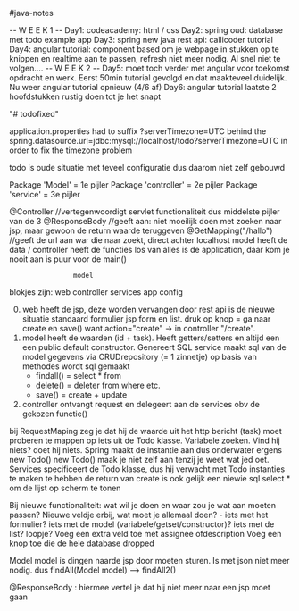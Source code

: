 #java-notes 

-- W E E K 1 --
Day1: codeacademy: html / css
Day2: spring oud: database met todo example app
Day3: spring new java rest api: callicoder tutorial
Day4: angular tutorial: component based om je webpage in stukken op te knippen en realtime aan te passen, refresh niet meer nodig. Al snel niet te volgen....
-- W E E K 2 --
Day5: moet toch verder met angular voor toekomst opdracht en werk. Eerst 50min tutorial gevolgd en dat maakteveel duidelijk. Nu weer angular tutorial opnieuw (4/6 af)
Day6: angular tutorial laatste 2 hoofdstukken rustig doen tot je het snapt


"# todofixed" 

application.properties had to suffix ?serverTimezone=UTC behind the spring.datasource.url=jdbc:mysql://localhost/todo?serverTimezone=UTC
in order to fix the timezone problem

todo is oude situatie met teveel configuratie dus daarom niet zelf gebouwd

Package 'Model' = 1e pijler
Package 'controller' = 2e pijler
Package 'service' = 3e pijler

@Controller //vertegenwoordigt servlet functionaliteit dus middelste pijler van de 3
@ResponseBody //geeft aan: niet moeilijk doen met zoeken naar jsp, maar gewoon de return waarde teruggeven
@GetMapping("/hallo") //geeft de url aan war die naar zoekt, direct achter localhost
model heeft de data / controller heeft de functies
los van alles is de application, daar kom je nooit aan is puur voor de main()

                    model
blokjes zijn: web controller services
                     app
                    config

0) web heeft de jsp, deze worden vervangen door rest api is de nieuwe situatie
standaard formulier jsp form en list. druk op knop = ga naar create en save() want action="create" -> in controller "/create".
0) model heeft de waarden (id + task). Heeft getters/setters en altijd een een public default constructor. Genereert SQL
service maakt sql van de model gegevens via CRUDrepository (= 1 zinnetje) op basis van methodes wordt sql gemaakt
    - findall() = select * from
    - delete() = deleter from where etc.
    - save() = create + update
0) controller ontvangt request en delegeert aan de services obv de gekozen functie()

bij RequestMaping zeg je dat hij de waarde uit het http bericht (task) moet proberen te mappen op iets uit de Todo klasse.
Variabele zoeken. Vind hij niets? doet hij niets. Spring maakt de instantie aan dus onderwater ergens new Todo()
new Todo() maak je niet zelf aan tenzij je weet wat jed oet.
Services specificeert de Todo klasse, dus hij verwacht met Todo instanties te maken te hebben
de return van create is ook gelijk een niewie sql select * om de lijst op scherm te tonen

Bij nieuwe functionaliteit: wat wil je doen en waar zou je wat aan moeten passen? Nieuwe veldje erbij, wat moet je allemaal doen?
	- iets met het formulier? iets met de model (variabele/getset/constructor)? iets met de list? loopje?
Voeg een extra veld toe met assignee ofdescription
Voeg een knop toe die de hele database dropped

Model model is dingen naarde jsp door moeten sturen. Is met json niet meer nodig. dus findAll(Model model) --> findAll2() 

@ResponseBody : hiermee vertel je dat hij niet meer naar een jsp moet gaan

